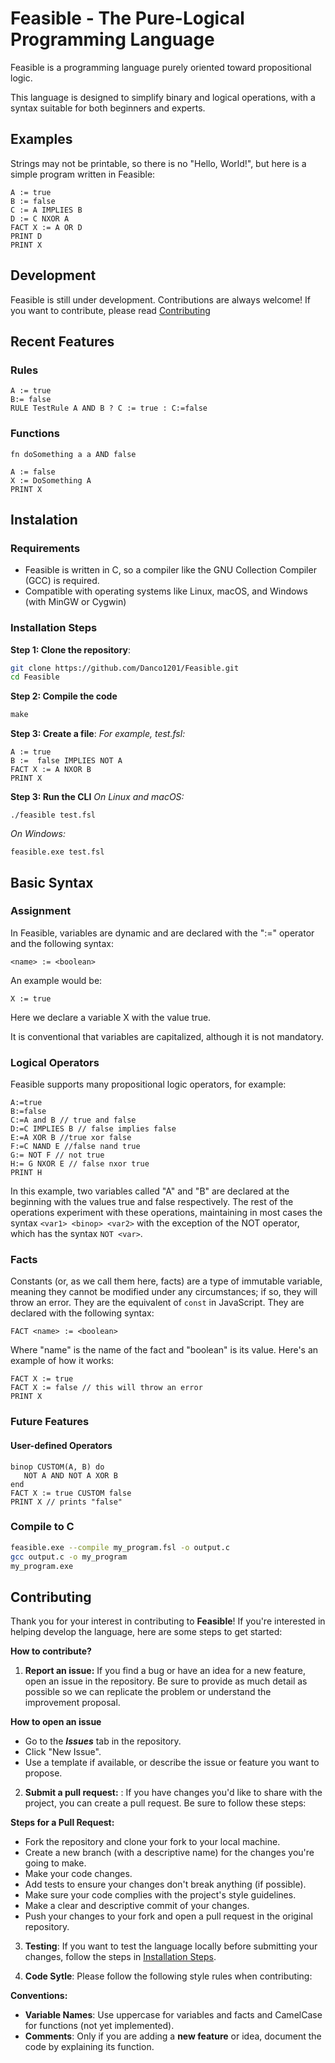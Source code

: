 # Feasible - The Pure-Logical Programming Language
Feasible is a programming language purely oriented toward propositional logic.

This language is designed to simplify binary and logical operations, with a syntax suitable for both beginners and experts.

## Examples
Strings may not be printable, so there is no "Hello, World!", but here is a simple program written in Feasible:
```feasible
A := true
B := false
C := A IMPLIES B 
D := C NXOR A
FACT X := A OR D
PRINT D
PRINT X
```


## Development

Feasible is still under development. Contributions are always welcome! If you want to contribute, please read [Contributing](#contributing)

## Recent Features
### Rules
```feasible
A := true
B:= false
RULE TestRule A AND B ? C := true : C:=false
```
### Functions
```
fn doSomething a a AND false

A := false
X := DoSomething A
PRINT X
```
## Instalation
### Requirements
* Feasible is written in C, so a compiler like the GNU Collection Compiler (GCC) is required.
* Compatible with operating systems like Linux, macOS, and Windows (with MinGW or Cygwin)
### Installation Steps
**Step 1: Clone the repository**:
```bash
git clone https://github.com/Danco1201/Feasible.git
cd Feasible
```
**Step 2: Compile the code**
```makefile
make
```
**Step 3: Create a file**:
*For example, test.fsl:*
```feasible
A := true
B :=  false IMPLIES NOT A
FACT X := A NXOR B
PRINT X
```
**Step 3: Run the CLI**
*On Linux and macOS:*
```cli
./feasible test.fsl
```
*On Windows:*
```cli
feasible.exe test.fsl
```

## Basic Syntax
### Assignment
In Feasible, variables are dynamic and are declared with the ":=" operator and the following syntax:
```feasible
<name> := <boolean>
```
An example would be:
```feasible
X := true
```
Here we declare a variable X with the value true.

It is conventional that variables are capitalized, although it is not mandatory.

### Logical Operators
Feasible supports many propositional logic operators, for example:
```feasible
A:=true
B:=false
C:=A and B // true and false
D:=C IMPLIES B // false implies false
E:=A XOR B //true xor false
F:=C NAND E //false nand true
G:= NOT F // not true
H:= G NXOR E // false nxor true
PRINT H
```
In this example, two variables called "A" and "B" are declared at the beginning with the values ​​true and false respectively. The rest of the operations experiment with these operations, maintaining in most cases the syntax `<var1> <binop> <var2>` with the exception of the NOT operator, which has the syntax `NOT <var>`.

### Facts
Constants (or, as we call them here, facts) are a type of immutable variable, meaning they cannot be modified under any circumstances; if so, they will throw an error. They are the equivalent of `const` in JavaScript.
They are declared with the following syntax:
```feasible
FACT <name> := <boolean>
```
Where "name" is the name of the fact and "boolean" is its value. Here's an example of how it works:
```feasible
FACT X := true
FACT X := false // this will throw an error
PRINT X
```

### Future Features


#### User-defined Operators
```feasible
binop CUSTOM(A, B) do
   NOT A AND NOT A XOR B
end
FACT X := true CUSTOM false
PRINT X // prints "false"
```

### Compile to C
```bash
feasible.exe --compile my_program.fsl -o output.c
gcc output.c -o my_program
my_program.exe
```

## Contributing

Thank you for your interest in contributing to **Feasible**! If you're interested in helping develop the language, here are some steps to get started:

**How ​​to contribute?**

1. **Report an issue:** If you find a bug or have an idea for a new feature, open an issue in the repository. Be sure to provide as much detail as possible so we can replicate the problem or understand the improvement proposal.

**How ​​to open an issue**
* Go to the ***Issues*** tab in the repository.
* Click "New Issue".
* Use a template if available, or describe the issue or feature you want to propose.
2. **Submit a pull request:** : If you have changes you'd like to share with the project, you can create a pull request. Be sure to follow these steps:

**Steps for a Pull Request:**
* Fork the repository and clone your fork to your local machine.
* Create a new branch (with a descriptive name) for the changes you're going to make.
* Make your code changes.
* Add tests to ensure your changes don't break anything (if possible).
* Make sure your code complies with the project's style guidelines.
* Make a clear and descriptive commit of your changes.
* Push your changes to your fork and open a pull request in the original repository.

3. **Testing**: If you want to test the language locally before submitting your changes, follow the steps in [Installation Steps](#installation-steps).

4. **Code Sytle**: Please follow the following style rules when contributing:

**Conventions:**
* **Variable Names**: Use uppercase for variables and facts and CamelCase for functions (not yet implemented).
* **Comments**: Only if you are adding a **new feature** or idea, document the code by explaining its function.
